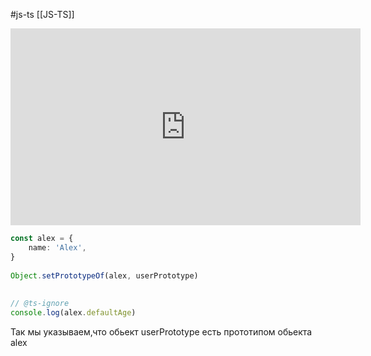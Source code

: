 #js-ts [[JS-TS]]

<iframe width="560" height="315" src="https://www.youtube.com/embed/MMzYb7AW4OA" title="YouTube video player" frameborder="0" allow="accelerometer; autoplay; clipboard-write; encrypted-media; gyroscope; picture-in-picture" allowfullscreen></iframe>

```ts
const alex = {  
    name: 'Alex',  
}  
  
Object.setPrototypeOf(alex, userPrototype)  
  
  
// @ts-ignore  
console.log(alex.defaultAge)
```
Так мы указываем,что обьект userPrototype есть прототипом обьекта alex

